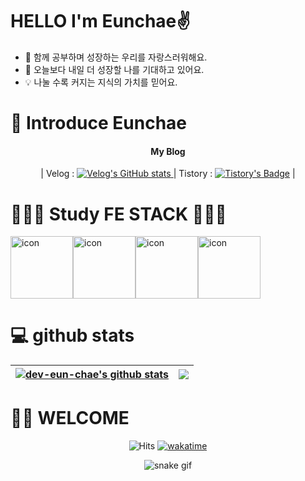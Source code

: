 

# HELLO  I'm Eunchae✌️

- 📕 함께 공부하며 성장하는 우리를 자랑스러워해요.
- 🌱 오늘보다 내일 더 성장할 나를 기대하고 있어요.
- 💡 나눌 수록 커지는 지식의 가치를 믿어요.

# 🎤 Introduce Eunchae

<div align=center>

#### My Blog 
| Velog : <a  href="https://velog.io/@dev_eunchae"> ![Velog's GitHub stats](https://velog-readme-stats.vercel.app/api/badge?name=eunchae) </a>  | Tistory : [![Tistory's Badge](https://github-readme-tistory-card.vercel.app/api/badge?name=eunchae&theme=dark)](https://devchaechae.tistory.com/) |
   
</div>   

# 👩🏻‍💻 Study FE STACK   👩🏻‍💻
<div style="display: flex; align-items: flex-start;"><img src="https://techstack-generator.vercel.app/js-icon.svg" alt="icon" width="100" height="100" /><img src="https://techstack-generator.vercel.app/ts-icon.svg" alt="icon" width="100" height="100" /><img src="https://techstack-generator.vercel.app/react-icon.svg" alt="icon" width="100" height="100" /><img src="https://techstack-generator.vercel.app/graphql-icon.svg" alt="icon" width="100" height="100" /></div>


# 💻 github stats

| <a href="https://github.com/dev-eun-chae/github-readme-stats"><img align="center" src="https://github-readme-stats.vercel.app/api?username=dev-eun-chae&show_icons=true&theme=buefy&count_private=true&hide_border=true" alt="dev-eun-chae's github stats" /></a> | <a href="https://github.com/dev-eun-chae/github-readme-stats"><img align="center" src="https://github-readme-stats.vercel.app/api/top-langs/?username=dev-eun-chae&layout=compact&theme=buefy&hide_border=true" /></a> |
| ------------- | ------------- |

# 🫶🏻 WELCOME
<div align=center>
  
![Hits](https://hits.seeyoufarm.com/api/count/incr/badge.svg?url=https%3A%2F%2Fgithub.com%2Fdev-eun-chae&count_bg=%23CE72E8&title_bg=%23555555&icon=github.svg&icon_color=%23E7E7E7&title=hits&edge_flat=false) [![wakatime](https://wakatime.com/badge/user/25ddef17-5f97-47d6-95f5-610d6da334b4.svg)](https://wakatime.com/@25ddef17-5f97-47d6-95f5-610d6da334b4) 


![snake gif](https://github.com/dev-eun-chae/dev-eun-chae/blob/output/github-contribution-grid-snake.svg)
</div>
